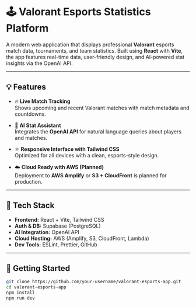 # 🕹 Valorant Esports Statistics Platform

A modern web application that displays professional **Valorant** esports match data, tournaments, and team statistics. Built using **React** with **Vite**, the app features real-time data, user-friendly design, and AI-powered stat insights via the OpenAI API.

---

## 💡 Features

- 🔥 **Live Match Tracking**  
  Shows upcoming and recent Valorant matches with match metadata and countdowns.

- 🧠 **AI Stat Assistant**  
  Integrates the **OpenAI API** for natural language queries about players and matches.

- ⚛️ **Responsive Interface with Tailwind CSS**  
  Optimized for all devices with a clean, esports-style design.

- ☁️ **Cloud Ready with AWS (Planned)**  
  Deployment to **AWS Amplify** or **S3 + CloudFront** is planned for production.

---

## 🧰 Tech Stack

- **Frontend:** React + Vite, Tailwind CSS
- **Auth & DB:** Supabase (PostgreSQL)
- **AI Integration:** OpenAI API
- **Cloud Hosting:** AWS (Amplify, S3, CloudFront, Lambda)
- **Dev Tools:** ESLint, Prettier, GitHub

---

## 🚀 Getting Started

```bash
git clone https://github.com/your-username/valorant-esports-app.git
cd valorant-esports-app
npm install
npm run dev

```
